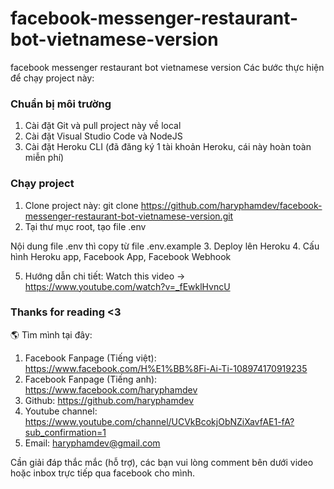 # facebook-messenger-restaurant-bot-vietnamese-version
facebook messenger restaurant bot vietnamese version
Các bước thực hiện để chạy project này:

### Chuẩn bị môi trường
1. Cài đặt Git và pull project này về local
2. Cài đặt Visual Studio Code và NodeJS
3. Cài đặt Heroku CLI (đã đăng ký 1 tài khoản Heroku, cái này hoàn toàn miễn phí)

### Chạy project
1. Clone project này: git clone https://github.com/haryphamdev/facebook-messenger-restaurant-bot-vietnamese-version.git
2. Tại thư mục root, tạo file .env

Nội dung file .env thì copy từ file .env.example
3. Deploy lên Heroku
4. Cấu hình Heroku app, Facebook App, Facebook Webhook

5. Hướng dẫn chi tiết: Watch this video -> https://www.youtube.com/watch?v=_fEwklHvncU

### Thanks for reading <3

🌎 Tìm mình tại đây:
1. Facebook Fanpage (Tiếng việt): https://www.facebook.com/H%E1%BB%8Fi-Ai-Ti-108974170919235
2. Facebook Fanpage (Tiếng anh): https://www.facebook.com/haryphamdev
3. Github: https://github.com/haryphamdev
4. Youtube channel: https://www.youtube.com/channel/UCVkBcokjObNZiXavfAE1-fA?sub_confirmation=1
5. Email: haryphamdev@gmail.com

Cần giải đáp thắc mắc (hỗ trợ), các bạn vui lòng comment bên dưới video hoặc inbox trực tiếp qua facebook cho mình.
